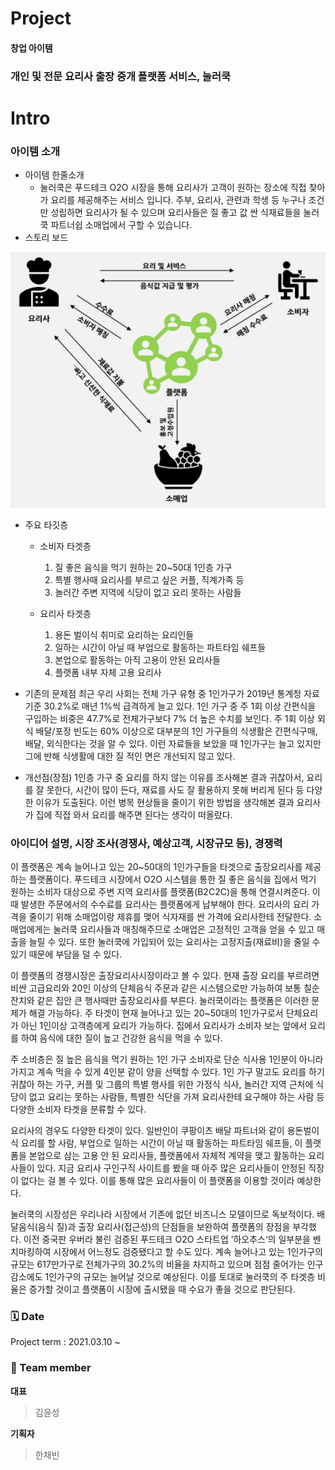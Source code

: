 # Project
#### 창업 아이템
### 개인 및 전문 요리사 출장 중개 플랫폼 서비스, 눌러쿡

# Intro
### 아이템 소개
- 아이템 한줄소개
  - 눌러쿡은 푸드테크 O2O 시장을 통해 요리사가 고객이 원하는 장소에 직접 찾아가 요리를 제공해주는 서비스 입니다. 주부, 요리사, 관련과 학생 등 누구나 조건만 성립하면 요리사가 될 수 있으며 요리사들은 질 좋고 값 싼 식재료들을 눌러쿡 파트너쉽 소매업에서 구할 수 있습니다.
- 스토리 보드

<img src="./business plan/참고자료/CC1.png">

- 주요 타깃층
  - 소비자  타겟층
    1. 질  좋은  음식을  먹기  원하는  20~50대  1인층  가구
    2. 특별  행사때  요리사를  부르고  싶은  커플, 직계가족  등
    3. 놀러간  주변  지역에  식당이  없고  요리  못하는  사람들

  - 요리사  타겟층
    1. 용돈  벌이식  취미로  요리하는  요리인들
    2. 일하는 시간이 아닐 때 부업으로 활동하는 파트타임 쉐프들
    3. 본업으로  활동하는  아직  고용이  안된  요리사들
    4. 플랫폼  내부  자체  고용  요리사

- 기존의 문제점
  최근 우리 사회는 전체 가구 유형 중 1인가구가 2019년 통계청 자료 기준 30.2%로 매년 1%씩 급격하게 늘고 있다. 1인 가구 중 주 1회 이상 간편식을 구입하는 비중은 47.7%로 전체가구보다 7% 더 높은 수치를 보인다. 주 1회 이상 외식 배달/포장 빈도는 60% 이상으로 대부분의 1인 가구들의 식생활은 간편식구매, 배달, 외식한다는 것을 알 수 있다. 이런 자료들을 보았을 때 1인가구는 늘고 있지만 그에 반해 식생활에 대한 질 적인 면은 개선되지 않고 있다. 

- 개선점(장점)
  1인층 가구 중 요리를 하지 않는 이유를 조사해본 결과 귀찮아서, 요리를 잘 못한다, 시간이 많이 든다, 재료를 사도 잘 활용하지 못해 버리게 된다 등 다양한 이유가 도출된다. 이런 병목 현상들을 줄이기 위한 방법을 생각해본 결과 요리사가 집에 직접 와서 요리를 해주면 된다는 생각이 떠올랐다. 
󠀂 
### 아이디어 설명, 시장 조사(경쟁사, 예상고객, 시장규모 등), 경쟁력
  이 플랫폼은 계속 늘어나고 있는 20~50대의 1인가구들을 타겟으로 출장요리사를 제공하는 플랫폼이다. 푸드테크 시장에서 O2O 시스템을 통한 질 좋은 음식을 집에서 먹기 원하는 소비자 대상으로 주변 지역 요리사를 플랫폼(B2C2C)을 통해 연결시켜준다. 이때 발생한 주문에서의 수수료를 요리사는 플랫폼에게 납부해야 한다. 요리사의 요리 가격을 줄이기 위해 소매업이랑 제휴를 맺어 식자재를 싼 가격에 요리사한테 전달한다. 소매업에게는 눌러쿡 요리사들과 매칭해주므로 소매업은 고정적인 고객을 얻을 수 있고 매출을 늘릴 수 있다. 또한 눌러쿡에 가입되어 있는 요리사는 고정지출(재료비)을 줄일 수 있기 때문에 부담을 덜 수 있다.  

  이 플랫폼의 경쟁시장은 출장요리사시장이라고 볼 수 있다. 현재 출장 요리를 부르려면 비싼 고급요리와 20인 이상의 단체음식 주문과 같은 시스템으로만 가능하여 보통 칠순잔치와 같은 집안 큰 행사때만 출장요리사를 부른다. 눌러쿡이라는 플랫폼은 이러한 문제가 해결 가능하다. 주 타겟이 현재 늘어나고 있는 20~50대의 1인가구로서 단체요리가 아닌 1인이상 고객층에게 요리가 가능하다. 집에서 요리사가 소비자 보는 앞에서 요리를 하여 음식에 대한 질이 높고 건강한 음식을 먹을 수 있다. 

  주 소비층은 질 높은 음식을 먹기 원하는 1인 가구 소비자로 단순 식사용 1인분이 아니라 가지고 계속 먹을 수 있게 4인분 같이 양을 선택할 수 있다. 1인 가구 말고도 요리를 하기 귀찮아 하는 가구, 커플 및 그룹의 특별 행사를 위한 가정식 식사, 놀러간 지역 근처에 식당이 없고 요리는 못하는 사람들, 특별한 식단을 가져 요리사한테 요구해야 하는 사람 등 다양한 소비자 타겟을 분류할 수 있다.

   요리사의 경우도 다양한 타겟이 있다. 일반인이 쿠팡이츠 배달 파트너와 같이 용돈벌이식 요리를 할 사람, 부업으로 일하는 시간이 아닐 때 활동하는 파트타임 쉐프들, 이 플랫폼을 본업으로 삼는 고용 안 된 요리사들, 플랫폼에서 자체적 계약을 맺고 활동하는 요리사들이 있다. 지금 요리사 구인구직 사이트를 봤을 때 아주 많은 요리사들이 안정된 직장이 없다는 걸 볼 수 있다. 이를 통해 많은 요리사들이 이 플랫폼을 이용할 것이라 예상한다.

  눌러쿡의 시장성은 우리나라 시장에서 기존에 없던 비즈니스 모델이므로 독보적이다. 배달음식(음식 질)과 출장 요리사(접근성)의 단점들을 보완하여 플랫폼의 장점을 부각했다. 이전 중국판 우버라 불린 검증된 푸드테크 O2O 스타트업 ’하오추스‘의 일부분을 벤치마킹하여 시장에서 어느정도 검증됐다고 할 수도 있다. 계속 늘어나고 있는 1인가구의 규모는 617만가구로 전체가구의 30.2%의 비율을 차지하고 있으며 점점 줄어가는 인구감소에도 1인가구의 규모는 늘어날 것으로 예상된다. 이를 토대로 눌러쿡의 주 타겟층 비율은 증가할 것이고 플랫폼이 시장에 출시됐을 때 수요가 좋을 것으로 판단된다.


### 🗓️ Date 
Project term : 2021.03.10 ~ </br>
### 👥 Team member 
**대표** 
> 김윤성

**기획자**
> 한채빈
